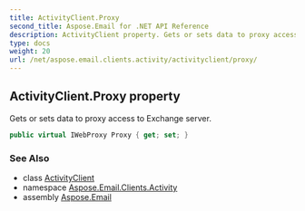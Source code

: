 ```yaml
---
title: ActivityClient.Proxy
second_title: Aspose.Email for .NET API Reference
description: ActivityClient property. Gets or sets data to proxy access to Exchange server
type: docs
weight: 20
url: /net/aspose.email.clients.activity/activityclient/proxy/
---
```

## ActivityClient.Proxy property

Gets or sets data to proxy access to Exchange server.

```csharp
public virtual IWebProxy Proxy { get; set; }
```

### See Also

* class [ActivityClient](../)
* namespace [Aspose.Email.Clients.Activity](../../activityclient/)
* assembly [Aspose.Email](../../../)



